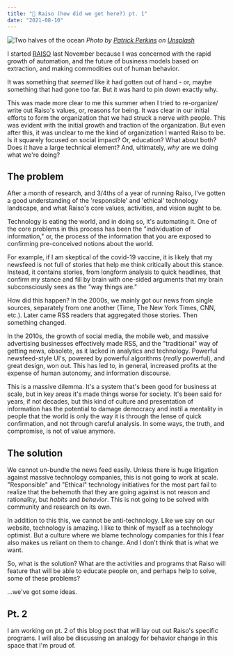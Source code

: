 ```yaml
---
title: "🤖 Raiso (how did we get here?) pt. 1"
date: "2021-08-10"
---
```


![Two halves of the ocean](https://images.unsplash.com/photo-1613410882317-a0b3951e111a?ixid=MnwxMjA3fDB8MHxwaG90by1wYWdlfHx8fGVufDB8fHx8&ixlib=rb-1.2.1&auto=format&fit=crop&w=2070&q=80)
_Photo by [Patrick Perkins](https://unsplash.com/@patrickperkins?utm_source=unsplash&utm_medium=referral&tm_content=creditCopyText) on [Unsplash](https://unsplash.com/s/photos/yin-yang?utm_source=unsplash&utm_medium=referral&utm_content=creditCopyText)_

I started [RAISO](https://raiso.org) last November because I was concerned with the rapid growth of automation, and the future of business models based on extraction, and making commodities out of human behavior.

It was something that _seemed_ like it had gotten out of hand - or, maybe something that had gone too far. But it was hard to pin down exactly why.

This was made more clear to me this summer when I tried to re-organize/ write out Raiso's values, or, reasons for being. It was clear in our initial efforts to form the organization that we had struck a nerve with people. This was evident with the initial growth and traction of the organization. But even after this, it was unclear to me the kind of organization I wanted Raiso to be. Is it squarely focused on social impact? Or, education? What about both? Does it have a large technical element? And, ultimately, _why_ are we doing what we're doing?

## The problem

After a month of research, and 3/4ths of a year of running Raiso, I've gotten a good understanding of the 'responsible' and 'ethical' technology landscape, and what Raiso's core values, activities, and vision aught to be.

Technology is eating the world, and in doing so, it's automating it. One of the core problems in this process has been the "individuation of information," or, the process of the information that you are exposed to confirming pre-conceived notions about the world.

For example, if I am skeptical of the covid-19 vaccine, it is likely that my newsfeed is not full of stories that help me think critically about this stance. Instead, it contains stories, from longform analysis to quick headlines, that confirm my stance and fill by brain with one-sided arguments that my brain subconsciously sees as the "way things are."

How did this happen? In the 2000s, we mainly got our news from single sources, separately from one another (Time, The New York Times, CNN, etc.). Later came RSS readers that aggregated those stories. Then something changed.

In the 2010s, the growth of social media, the mobile web, and massive advertising businesses effectively made RSS, and the "traditional" way of getting news, obsolete, as it lacked in analytics and technology. Powerful newsfeed-style UI's, powered by powerful algorithms (_really_ powerful), and great design, won out. This has led to, in general, increased profits at the expense of human autonomy, and information discourse.

This is a massive dilemma. It's a system that's been good for business at scale, but in key areas it's made things worse for society. It's been said for years, if not decades, but this kind of culture and presentation of information has the potential to damage democracy and instil a mentality in people that the world is only the way it is through the lense of quick confirmation, and not through careful analysis. In some ways, the truth, and compromise, is not of value anymore.

## The solution

We cannot un-bundle the news feed easily. Unless there is huge litigation against massive technology companies, this is not going to work at scale. "Responsible" and "Ethical" technology initiatives for the most part fail to realize that the behemoth that they are going against is not reason and rationality, but *habits* and *behavior*. This is not going to be solved with community and research on its own.

In addition to this this, we cannot be anti-technology. Like we say on our website, technology is amazing. I like to think of myself as a technology optimist. But a culture where we blame technology companies for this I fear also makes us reliant on them to change. And I don't think that is what we want.

So, what is the solution? What are the activities and programs that Raiso will feature that will be able to educate people on, and perhaps help to solve, some of these problems?

...we've got some ideas.

## Pt. 2

I am working on pt. 2 of this blog post that will lay out out Raiso's specific programs. I will also be discussing an analogy for behavior change in this space that I'm proud of.
